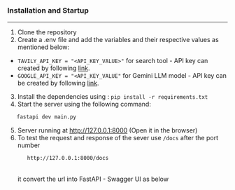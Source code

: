 
###  **Installation and Startup**
---
1. Clone the repository<br>
2. Create a .env file and add the variables and their respective values as mentioned below:
-  ` TAVILY_API_KEY = "<API_KEY_VALUE>" ` for search tool - API key can created by following [link](https://app.tavily.com/home).
-  ` GOOGLE_API_KEY = "<API_KEY_VALUE" ` for Gemini LLM model - API key can be created by following [link](https://console.cloud.google.com/welcome?project=gold-rock-450306-s4).<br>

3. Install the dependencies using : `pip install -r requirements.txt`<br>
4. Start the server using the following command:<br>
 ```bash
    fastapi dev main.py  
  ```
5. Server running at http://127.0.0.1:8000 (Open it in the browser)
6. To test the request and response of the sever  use `/docs` after the port number
    ```bash
       http://127.0.0.1:8000/docs
    ```
    <br> it convert the url into FastAPI - Swagger UI as below


